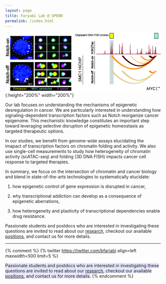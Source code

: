 ```yaml
---
layout: page
title: Faryabi Lab @ UPENN 
permalink: /index.html
---
```


![enhancer in cancer](assets/MYC_FISH_EP.jpg){:height="200%" width="200%"} 

Our lab focuses on understanding the mechanisms of epigenetic desregulation in cancer. We are particularly interested in understanding how signaling-dependent transcription factors such as Notch reorganize cancer epigenome. This mechanistic knowledge constitutes an important step toward leveraging selective disruption of epigenetic homeostasis as targeted therapeutic options. 

In our studies, we benefit from genome-wide assays elucidating the imapact of transcription factors on chromatin folding and activity. We also use single-cell measurements to study how heterogeneity of chromatin activity (scATAC-seq) and folding (3D DNA FISH) impacts cancer cell response to targeted therapies.

In summary, we focus on the intersection of chromatin and cancer biology and blend in state-of-the-arts technologies to systematically elucidate: 

1. how epigenetic control of gene expression is disrupted in cancer, 

2. why transcriptional addiction can develop as a consequence of epigenetic aberrations, 

3. how heterogeneity and plasticity of transcriptional dependencies enable drug resistance. 


Passionate students and postdocs who are interested in investigating these questions are invited to read about our [research](04_research.html), checkout our available [positions](03_positions.html), and contact us for more details. 


----

{% comment %}
{% twitter https://twitter.com/bfariabi align=left maxwidth=500 limit=5 %}

<span style="background-color:rgb(230, 230, 255)">Passionate students and postdocs who are interested in investigating these questions are invited to read about our [research](04_research.html), checkout our available [positions](03_positions.html), and contact us for more details.</span> 
{% endcomment %}

